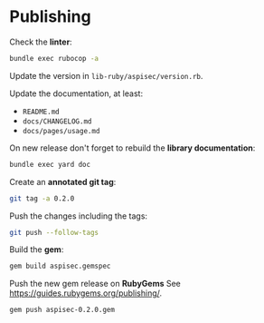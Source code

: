 # Publishing

Check the **linter**:

```bash
bundle exec rubocop -a
```

Update the version in `lib-ruby/aspisec/version.rb`.

Update the documentation, at least:

- `README.md`
- `docs/CHANGELOG.md`
- `docs/pages/usage.md`

On new release don't forget to rebuild the **library documentation**:

```bash
bundle exec yard doc
```

Create an **annotated git tag**:

```bash
git tag -a 0.2.0
```

Push the changes including the tags:

```bash
git push --follow-tags
```

Build the **gem**:

```bash
gem build aspisec.gemspec
```

Push the new gem release on **RubyGems** See https://guides.rubygems.org/publishing/.

```bash
gem push aspisec-0.2.0.gem
```
